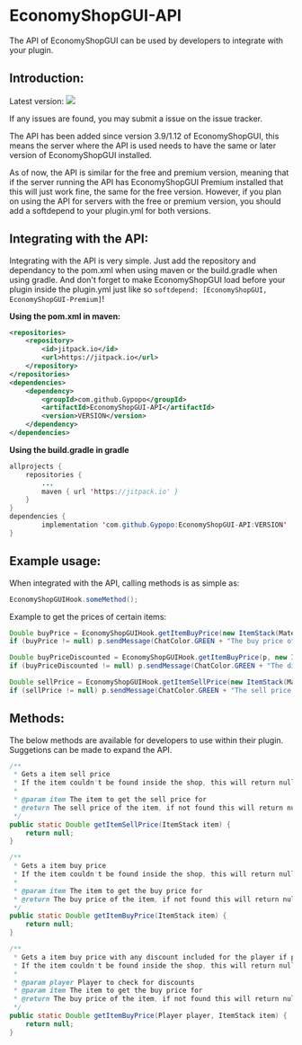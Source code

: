 # EconomyShopGUI-API
The API of EconomyShopGUI can be used by developers to integrate with your plugin.
## Introduction:
Latest version: [![](https://jitpack.io/v/Gypopo/EconomyShopGUI-API.svg)](https://jitpack.io/#Gypopo/EconomyShopGUI-API)

If any issues are found, you may submit a issue on the issue tracker.

The API has been added since version 3.9/1.12 of EconomyShopGUI, this means the server where the API is used needs to have the same or later version of EconomyShopGUI installed.

As of now, the API is similar for the free and premium version, meaning that if the server running the API has EconomyShopGUI Premium installed that this will just work fine, the same for the free version.
However, if you plan on using the API for servers with the free or premium version, you should add a softdepend to your plugin.yml for both versions.
## Integrating with the API:
Integrating with the API is very simple. 
Just add the repository and dependancy to the pom.xml when using maven or the build.gradle when using gradle. 
And don't forget to make EconomyShopGUI load before your plugin inside the plugin.yml just like so `softdepend: [EconomyShopGUI, EconomyShopGUI-Premium]`!

**Using the pom.xml in maven:**
```XML
<repositories>
    <repository>
        <id>jitpack.io</id>
        <url>https://jitpack.io</url>
    </repository>
</repositories>
<dependencies>
    <dependency>
        <groupId>com.github.Gypopo</groupId>
        <artifactId>EconomyShopGUI-API</artifactId>
        <version>VERSION</version>
    </dependency>
</dependencies>
```
**Using the build.gradle in gradle**
```java
allprojects {
    repositories {
        ...
        maven { url 'https://jitpack.io' }
    }
}
dependencies {
        implementation 'com.github.Gypopo:EconomyShopGUI-API:VERSION'
}
```
## Example usage:
When integrated with the API, calling methods is as simple as:
```java
EconomyShopGUIHook.someMethod();
```
Example to get the prices of certain items:
```java
Double buyPrice = EconomyShopGUIHook.getItemBuyPrice(new ItemStack(Material.COBBLESTONE));
if (buyPrice != null) p.sendMessage(ChatColor.GREEN + "The buy price of the item is: " + buyPrice);

Double buyPriceDiscounted = EconomyShopGUIHook.getItemBuyPrice(p, new ItemStack(Material.BEETROOT));
if (buyPriceDiscounted != null) p.sendMessage(ChatColor.GREEN + "The discounted buy price of the item is: " + buyPriceDiscounted);

Double sellPrice = EconomyShopGUIHook.getItemSellPrice(new ItemStack(Material.BEDROCK));
if (sellPrice != null) p.sendMessage(ChatColor.GREEN + "The sell price of the item is: " + sellPrice);
```
## Methods:
The below methods are available for developers to use within their plugin.
Suggetions can be made to expand the API.
```java
/**
 * Gets a item sell price
 * If the item couldn't be found inside the shop, this will return null
 *
 * @param item The item to get the sell price for
 * @return The sell price of the item, if not found this will return null
 */
public static Double getItemSellPrice(ItemStack item) {
    return null;
}

/**
 * Gets a item buy price
 * If the item couldn't be found inside the shop, this will return null
 *
 * @param item The item to get the buy price for
 * @return The buy price of the item, if not found this will return null
 */
public static Double getItemBuyPrice(ItemStack item) {
    return null;
}

/**
 * Gets a item buy price with any discount included for the player if present
 * If the item couldn't be found inside the shop, this will return null
 *
 * @param player Player to check for discounts
 * @param item The item to get the buy price for
 * @return The buy price of the item, if not found this will return null
 */
public static Double getItemBuyPrice(Player player, ItemStack item) {
    return null;
}
```
